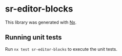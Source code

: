 # sr-editor-blocks

This library was generated with [Nx](https://nx.dev).

## Running unit tests

Run `nx test sr-editor-blocks` to execute the unit tests.
